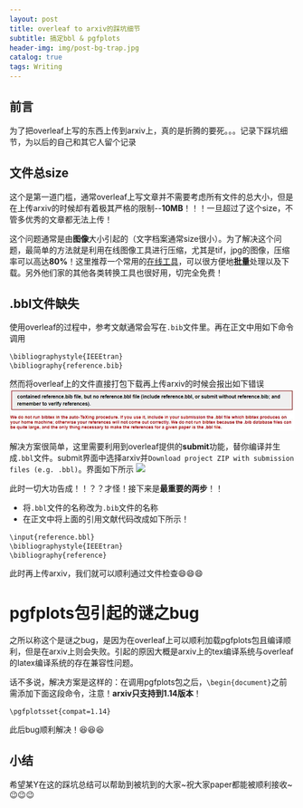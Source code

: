 ```yaml
---
layout: post
title: overleaf to arxiv的踩坑细节
subtitle: 搞定bbl & pgfplots
header-img: img/post-bg-trap.jpg 
catalog: true
tags: Writing
---
```


## 前言
为了把overleaf上写的东西上传到arxiv上，真的是折腾的要死。。。记录下踩坑细节，为以后的自己和其它人留个记录

## 文件总size
这个是第一道门槛，通常overleaf上写文章并不需要考虑所有文件的总大小，但是在上传arxiv的时候却有着极其严格的限制--<strong>10MB</strong>！！！一旦超过了这个size，不管多优秀的文章都无法上传！

这个问题通常是由<strong>图像</strong>大小引起的（文字档案通常size很小）。为了解决这个问题，最简单的方法就是利用在线图像工具进行压缩，尤其是tif，jpg的图像，压缩率可以高达<strong>80%</strong>！这里推荐一个常用的[在线工具](https://compressjpeg.com/zh/)，可以很方便地<strong>批量</strong>处理以及下载。另外他们家的其他各类转换工具也很好用，切完全免费！

## .bbl文件缺失
使用overleaf的过程中，参考文献通常会写在```.bib```文件里。再在正文中用如下命令调用
```ccs
\bibliographystyle{IEEEtran}
\bibliography{reference.bib}
```

然而将overleaf上的文件直接打包下载再上传arxiv的时候会报出如下错误
<img src="/img/post-oa-bbl-error.jpg" width="600"/>

解决方案很简单，这里需要利用到overleaf提供的<strong>submit</strong>功能，替你编译并生成```.bbl```文件。submit界面中选择arxiv并```Download project ZIP with submission files (e.g. .bbl)```。界面如下所示
<img src="/img/post-oa-arxiv-submit.jpg" width="600"/>

此时一切大功告成！！？？才怪！接下来是<strong>最重要的两步</strong>！！

* 将```.bbl```文件的名称改为```.bib```文件的名称
* 在正文中将上面的引用文献代码改成如下所示！
```ccs
\input{reference.bbl}
\bibliographystyle{IEEEtran}
\bibliography{reference}
```

此时再上传arxiv，我们就可以顺利通过文件检查😄😄😄

# pgfplots包引起的谜之bug

之所以称这个是谜之bug，是因为在overleaf上可以顺利加载pgfplots包且编译顺利，但是在arxiv上则会失败。引起的原因大概是arxiv上的tex编译系统与overleaf的latex编译系统的存在兼容性问题。

话不多说，解决方案是这样的：在调用pgfplots包之后，```\begin{document}```之前需添加下面这段命令，注意！<strong>arxiv只支持到1.14版本</strong>！
```
\pgfplotsset{compat=1.14}
```

此后bug顺利解决！😆😆😆

## 小结
希望某Y在这的踩坑总结可以帮助到被坑到的大家~祝大家paper都能被顺利接收~😉😉😉


